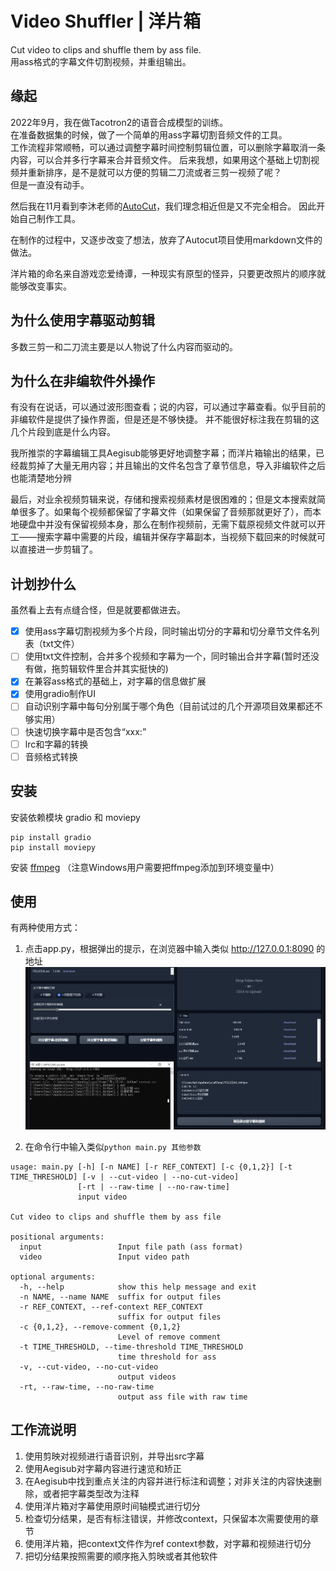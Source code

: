 # Video Shuffler | 洋片箱
Cut video to clips and shuffle them by ass file.  
用ass格式的字幕文件切割视频，并重组输出。

## 缘起
2022年9月，我在做Tacotron2的语音合成模型的训练。  
在准备数据集的时候，做了一个简单的用ass字幕切割音频文件的工具。  
工作流程非常顺畅，可以通过调整字幕时间控制剪辑位置，可以删除字幕取消一条内容，可以合并多行字幕来合并音频文件。 
后来我想，如果用这个基础上切割视频并重新排序，是不是就可以方便的剪辑二刀流或者三剪一视频了呢？  
但是一直没有动手。 

然后我在11月看到李沐老师的[AutoCut](https://github.com/mli/autocut/)，我们理念相近但是又不完全相合。
因此开始自己制作工具。 

在制作的过程中，又逐步改变了想法，放弃了Autocut项目使用markdown文件的做法。

洋片箱的命名来自游戏恋爱绮谭，一种现实有原型的怪异，只要更改照片的顺序就能够改变事实。

## 为什么使用字幕驱动剪辑
多数三剪一和二刀流主要是以人物说了什么内容而驱动的。

## 为什么在非编软件外操作
有没有在说话，可以通过波形图查看；说的内容，可以通过字幕查看。似乎目前的非编软件是提供了操作界面，但是还是不够快捷。
并不能很好标注我在剪辑的这几个片段到底是什么内容。

我所推崇的字幕编辑工具Aegisub能够更好地调整字幕；而洋片箱输出的结果，已经裁剪掉了大量无用内容；并且输出的文件名包含了章节信息，导入非编软件之后也能清楚地分辨

最后，对业余视频剪辑来说，存储和搜索视频素材是很困难的；但是文本搜索就简单很多了。如果每个视频都保留了字幕文件（如果保留了音频那就更好了），而本地硬盘中并没有保留视频本身，那么在制作视频前，无需下载原视频文件就可以开工——搜索字幕中需要的片段，编辑并保存字幕副本，当视频下载回来的时候就可以直接进一步剪辑了。

## 计划抄什么
虽然看上去有点缝合怪，但是就要都做进去。
- [x] 使用ass字幕切割视频为多个片段，同时输出切分的字幕和切分章节文件名列表（txt文件）
- [ ] 使用txt文件控制，合并多个视频和字幕为一个，同时输出合并字幕(暂时还没有做，拖剪辑软件里合并其实挺快的)
- [x] 在兼容ass格式的基础上，对字幕的信息做扩展
- [x] 使用gradio制作UI
- [ ] 自动识别字幕中每句分别属于哪个角色（目前试过的几个开源项目效果都还不够实用）
- [ ] 快速切换字幕中是否包含“xxx:”
- [ ] lrc和字幕的转换
- [ ] 音频格式转换

## 安装
安装依赖模块 gradio 和 moviepy
```
pip install gradio
pip install moviepy

```

安装 [ffmpeg](https://ffmpeg.org/)
（注意Windows用户需要把ffmpeg添加到环境变量中）

## 使用
有两种使用方式：
1. 点击app.py，根据弹出的提示，在浏览器中输入类似 http://127.0.0.1:8090 的地址
![](webui.png)

2. 在命令行中输入类似`python main.py 其他参数`

```
usage: main.py [-h] [-n NAME] [-r REF_CONTEXT] [-c {0,1,2}] [-t TIME_THRESHOLD] [-v | --cut-video | --no-cut-video]
               [-rt | --raw-time | --no-raw-time]
               input video

Cut video to clips and shuffle them by ass file

positional arguments:
  input                 Input file path (ass format)
  video                 Input video path

optional arguments:
  -h, --help            show this help message and exit
  -n NAME, --name NAME  suffix for output files
  -r REF_CONTEXT, --ref-context REF_CONTEXT
                        suffix for output files
  -c {0,1,2}, --remove-comment {0,1,2}
                        Level of remove comment
  -t TIME_THRESHOLD, --time-threshold TIME_THRESHOLD
                        time threshold for ass
  -v, --cut-video, --no-cut-video
                        output videos
  -rt, --raw-time, --no-raw-time
                        output ass file with raw time

```

## 工作流说明
1. 使用剪映对视频进行语音识别，并导出src字幕
2. 使用Aegisub对字幕内容进行速览和矫正
3. 在Aegisub中找到重点关注的内容并进行标注和调整；对非关注的内容快速删除，或者把字幕类型改为注释
4. 使用洋片箱对字幕使用原时间轴模式进行切分
5. 检查切分结果，是否有标注错误，并修改context，只保留本次需要使用的章节
6. 使用洋片箱，把context文件作为ref context参数，对字幕和视频进行切分
8. 把切分结果按照需要的顺序拖入剪映或者其他软件

